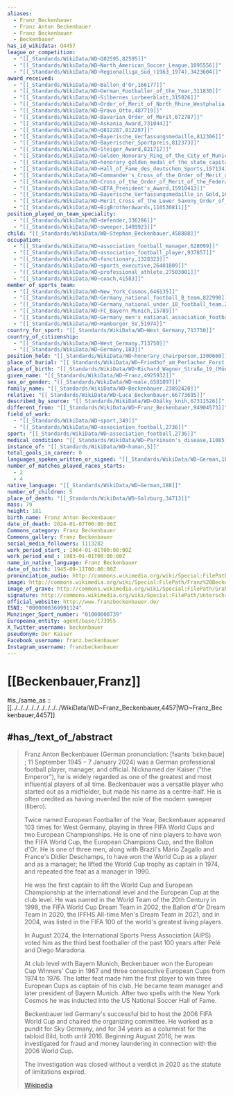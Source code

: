 ```yaml
---
aliases:
  - Franz_Beckenbauer
  - Franz Anton Beckenbauer
  - Franz Beckenbauer
  - Beckenbauer
has_id_wikidata: Q4457
league_or_competition:
  - "[[_Standards/WikiData/WD~Q82595,82595]]"
  - "[[_Standards/WikiData/WD~North_American_Soccer_League,1095556]]"
  - "[[_Standards/WikiData/WD~Regionalliga_Süd_(1963_1974),3423604]]"
award_received:
  - "[[_Standards/WikiData/WD~Ballon_d'Or,166177]]"
  - "[[_Standards/WikiData/WD~German_Footballer_of_the_Year,311830]]"
  - "[[_Standards/WikiData/WD~Silbernes_Lorbeerblatt,315026]]"
  - "[[_Standards/WikiData/WD~Order_of_Merit_of_North_Rhine_Westphalia,318770]]"
  - "[[_Standards/WikiData/WD~Bravo_Otto,487719]]"
  - "[[_Standards/WikiData/WD~Bavarian_Order_of_Merit,672787]]"
  - "[[_Standards/WikiData/WD~Askania_Award,731044]]"
  - "[[_Standards/WikiData/WD~Q812287,812287]]"
  - "[[_Standards/WikiData/WD~Bayerische_Verfassungsmedaille,812306]]"
  - "[[_Standards/WikiData/WD~Bayerischer_Sportpreis,812373]]"
  - "[[_Standards/WikiData/WD~Steiger_Award,821717]]"
  - "[[_Standards/WikiData/WD~Golden_Honorary_Ring_of_the_City_of_Munich,1432320]]"
  - "[[_Standards/WikiData/WD~honorary_golden_medal_of_the_state_capital_Munich,1535113]]"
  - "[[_Standards/WikiData/WD~Hall_of_Fame_des_deutschen_Sports,1571341]]"
  - "[[_Standards/WikiData/WD~Commander's_Cross_of_the_Order_of_Merit_of_the_Federal_Republic_of_Germany,10905276]]"
  - "[[_Standards/WikiData/WD~Cross_of_the_Order_of_Merit_of_the_Federal_Republic_of_Germany,10905380]]"
  - "[[_Standards/WikiData/WD~UEFA_President's_Award,15910413]]"
  - "[[_Standards/WikiData/WD~Bayerische_Verfassungsmedaille_in_Gold,16735648]]"
  - "[[_Standards/WikiData/WD~Merit_Cross_of_the_Lower_Saxony_Order_of_Merit_(1st_class),19278070]]"
  - "[[_Standards/WikiData/WD~BigBrotherAwards,110530811]]"
position_played_on_team_speciality:
  - "[[_Standards/WikiData/WD~defender,336286]]"
  - "[[_Standards/WikiData/WD~sweeper,1489923]]"
child: "[[_Standards/WikiData/WD~Stephan_Beckenbauer,458888]]"
occupation:
  - "[[_Standards/WikiData/WD~association_football_manager,628099]]"
  - "[[_Standards/WikiData/WD~association_football_player,937857]]"
  - "[[_Standards/WikiData/WD~functionary,1328323]]"
  - "[[_Standards/WikiData/WD~sports_executive,26481809]]"
  - "[[_Standards/WikiData/WD~professional_athlete,27503001]]"
  - "[[_Standards/WikiData/WD~coach,41583]]"
member_of_sports_team:
  - "[[_Standards/WikiData/WD~New_York_Cosmos,646135]]"
  - "[[_Standards/WikiData/WD~Germany_national_football_B_team,822990]]"
  - "[[_Standards/WikiData/WD~Germany_national_under_18_football_team,2016992]]"
  - "[[_Standards/WikiData/WD~FC_Bayern_Munich,15789]]"
  - "[[_Standards/WikiData/WD~Germany_men's_national_association_football_team,43310]]"
  - "[[_Standards/WikiData/WD~Hamburger_SV,51974]]"
country_for_sport: "[[_Standards/WikiData/WD~West_Germany,713750]]"
country_of_citizenship:
  - "[[_Standards/WikiData/WD~West_Germany,713750]]"
  - "[[_Standards/WikiData/WD~Germany,183]]"
position_held: "[[_Standards/WikiData/WD~honorary_chairperson,1300660]]"
place_of_burial: "[[_Standards/WikiData/WD~Friedhof_am_Perlacher_Forst,1457460]]"
place_of_birth: "[[_Standards/WikiData/WD~Richard_Wagner_Straße_19_(München),2111134]]"
given_name: "[[_Standards/WikiData/WD~Franz,4925932]]"
sex_or_gender: "[[_Standards/WikiData/WD~male,6581097]]"
family_name: "[[_Standards/WikiData/WD~Beckenbauer,23892420]]"
relative: "[[_Standards/WikiData/WD~Luca_Beckenbauer,66773695]]"
described_by_source: "[[_Standards/WikiData/WD~Obálky_knih,67311526]]"
different_from: "[[_Standards/WikiData/WD~Franz_Beckenbauer,94904573]]"
field_of_work:
  - "[[_Standards/WikiData/WD~sport,349]]"
  - "[[_Standards/WikiData/WD~association_football,2736]]"
sport: "[[_Standards/WikiData/WD~association_football,2736]]"
medical_condition: "[[_Standards/WikiData/WD~Parkinson's_disease,11085]]"
instance_of: "[[_Standards/WikiData/WD~human,5]]"
total_goals_in_career: 0
languages_spoken_written_or_signed: "[[_Standards/WikiData/WD~German,188]]"
number_of_matches_played_races_starts:
  - 2
  - 4
native_language: "[[_Standards/WikiData/WD~German,188]]"
number_of_children: 5
place_of_death: "[[_Standards/WikiData/WD~Salzburg,34713]]"
mass: 79
height: 181
birth_name: Franz Anton Beckenbauer
date_of_death: 2024-01-07T00:00:00Z
Commons_category: Franz Beckenbauer
Commons_gallery: Franz Beckenbauer
social_media_followers: 1113282
work_period_start_: 1964-01-01T00:00:00Z
work_period_end_: 1983-01-01T00:00:00Z
name_in_native_language: Franz Beckenbauer
date_of_birth: 1945-09-11T00:00:00Z
pronunciation_audio: http://commons.wikimedia.org/wiki/Special:FilePath/De-Franz%20Beckenbauer.ogg
image: http://commons.wikimedia.org/wiki/Special:FilePath/Franz%20Beckenbauer%20%281975%29.jpg
image_of_grave: http://commons.wikimedia.org/wiki/Special:FilePath/Grab%20Franz%20Beckenbauer.jpg
signature: http://commons.wikimedia.org/wiki/Special:FilePath/Unterschrift%20Franz%20Beckenbauer%20deutscher%20Fu%C3%9Fballspieler.png
official_website: http://www.franzbeckenbauer.de/
ISNI: "0000000369991124"
Munzinger_Sport_number: "01000000739"
Europeana_entity: agent/base/173955
X_Twitter_username: beckenbauer
pseudonym: Der Kaiser
Facebook_username: franz.beckenbauer
Instagram_username: franzbeckenbauer
---
```


# [[Beckenbauer,Franz]] 

#is_/same_as :: [[../../../../../../../../../WikiData/WD~Franz_Beckenbauer,4457|WD~Franz_Beckenbauer,4457]] 

## #has_/text_of_/abstract 

> Franz Anton Beckenbauer (German pronunciation: [fʁants ˈbɛkn̩ˌbaʊɐ] ; 11 September 1945 – 7 January 2024) 
> was a German professional football player, manager, and official. 
> Nicknamed der Kaiser ("the Emperor"), 
> he is widely regarded as one of the greatest and most influential players of all time. 
> Beckenbauer was a versatile player who started out as a midfielder, but made his name as a centre-half. 
> He is often credited as having invented the role of the modern sweeper (libero).
>
> Twice named European Footballer of the Year, Beckenbauer appeared 103 times for West Germany, 
> playing in three FIFA World Cups and two European Championships. 
> He is one of nine players to have won the FIFA World Cup, the European Champions Cup, and the Ballon d'Or. 
> He is one of three men, along with Brazil's Mário Zagallo and France's Didier Deschamps, 
> to have won the World Cup as a player and as a manager; 
> he lifted the World Cup trophy as captain in 1974, and repeated the feat as a manager in 1990. 
> 
> He was the first captain to lift the World Cup and European Championship at the international level 
> and the European Cup at the club level. 
> He was named in the World Team of the 20th Century in 1998, 
> the FIFA World Cup Dream Team in 2002, the Ballon d'Or Dream Team in 2020, 
> the IFFHS All-time Men's Dream Team in 2021, 
> and in 2004, was listed in the FIFA 100 of the world's greatest living players. 
> 
> In August 2024, the International Sports Press Association (AIPS) voted him 
> as the third best footballer of the past 100 years after Pelé and Diego Maradona.
>
> At club level with Bayern Munich, Beckenbauer won the European Cup Winners' Cup in 1967 
> and three consecutive European Cups from 1974 to 1976. 
> The latter feat made him the first player to win three European Cups as captain of his club. 
> He became team manager and later president of Bayern Munich. 
> After two spells with the New York Cosmos he was inducted into the US National Soccer Hall of Fame.
>
> Beckenbauer led Germany's successful bid to host the 2006 FIFA World Cup 
> and chaired the organizing committee. 
> He worked as a pundit for Sky Germany, 
> and for 34 years as a columnist for the tabloid Bild, both until 2016. 
> Beginning August 2016, he was investigated for fraud and money laundering 
> in connection with the 2006 World Cup. 
> 
> The investigation was closed without a verdict in 2020 as the statute of limitations expired.
>
> [Wikipedia](https://en.wikipedia.org/wiki/Franz%20Beckenbauer) 

